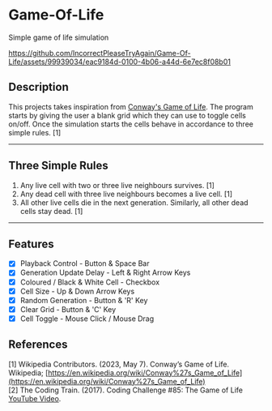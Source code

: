 # Game-Of-Life
Simple game of life simulation

https://github.com/IncorrectPleaseTryAgain/Game-Of-Life/assets/99939034/eac9184d-0100-4b06-a44d-6e7ec8f08b01

## Description
This projects takes inspiration from [Conway's Game of Life](https://en.wikipedia.org/wiki/Conway%27s_Game_of_Life). The program starts by giving the user a blank grid which they can use to toggle cells on/off. Once the simulation starts the cells behave in accordance to three simple rules. [1]

----

## Three Simple Rules
1. Any live cell with two or three live neighbours survives. [1]
2. Any dead cell with three live neighbours becomes a live cell. [1]
3. All other live cells die in the next generation. Similarly, all other dead cells stay dead. [1]

----

## Features

- [x] Playback Control - Button & Space Bar
- [x] Generation Update Delay - Left & Right Arrow Keys
- [x] Coloured / Black & White Cell - Checkbox
- [x] Cell Size - Up & Down Arrow Keys
- [x] Random Generation - Button & 'R' Key
- [x] Clear Grid - Button & 'C' Key
- [x] Cell Toggle - Mouse Click / Mouse Drag

## References

[1] Wikipedia Contributors. (2023, May 7). Conway’s Game of Life. Wikipedia; [https://en.wikipedia.org/wiki/Conway%27s_Game_of_Life](https://en.wikipedia.org/wiki/Conway%27s_Game_of_Life)
<br>
[2] The Coding Train. (2017). Coding Challenge #85: The Game of Life [YouTube Video](https://www.youtube.com/watch?v=FWSR_7kZuYg&t=5s).

‌
